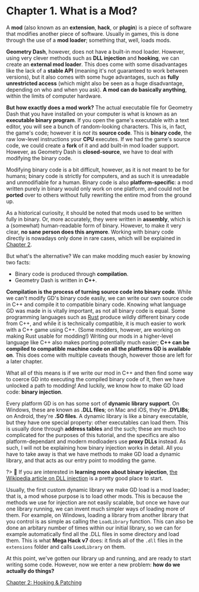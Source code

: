 # Chapter 1. What is a Mod?

A **mod** (also known as an **extension**, **hack**, or **plugin**) is a piece of software that modifies another piece of software. Usually in games, this is done through the use of a **mod loader**; something that, well, loads mods.

**Geometry Dash**, however, does not have a built-in mod loader. However, using very clever methods such as **DLL injection** and **hooking**, we can create an **external mod loader**. This does come with some disadvantages like the lack of a **stable API** (meaning it's not guaranteed to work between versions), but it also comes with some huge advantages, such as **fully unrestricted access** (which might also be seen as a huge disadvantage, depending on who and when you ask). **A mod can do basically anything**, within the limits of computer hardware.

**But how exactly does a mod work?** The actual executable file for Geometry Dash that you have installed on your computer is what is known as an **executable binary program**. If you open the game's executable with a text editor, you will see a bunch of random-looking characters. This is, in fact, the game's code; however it is _not_ its **source code**. This is **binary code**, the raw low-level instructions your **CPU** executes. If we had the game's source code, we could create a **fork** of it and add built-in mod loader support. However, as Geometry Dash is **closed-source**, we have to deal with modifying the binary code.

Modifying binary code is a bit difficult, however, as it is not meant to be for humans; binary code is strictly for computers, and as such it is unreadable and unmodifiable for a human. Binary code is also **platform-specific**: a mod written purely in binary would only work on one platform, and could not be **ported** over to others without fully rewriting the entire mod from the ground up.

As a historical curiosity, it should be noted that mods used to be written fully in binary. Or, more accurately, they were written in **assembly**, which is a (somewhat) human-readable form of binary. However, to make it very clear, **no sane person does this anymore**. Working with binary code directly is nowadays only done in rare cases, which will be explained in [Chapter 2](/docs/handbook/chap2.md).

But what's the alternative? We can make modding much easier by knowing two facts:

 - Binary code is produced through **compilation**.
 - Geometry Dash is written in **C++**.

**Compilation is the process of turning source code into binary code**. While we can't modify GD's binary code easily, we can write our own source code in C++ and compile it to compatible binary code. Knowing what language GD was made in is vitally important, as not all binary code is equal. Some programming languages such as [Rust](https://www.rust-lang.org/) produce wildly different binary code from C++, and while it is technically compatible, it is much easier to work with a C++ game using C++. (Some modders, however, are working on making Rust usable for modding!) Writing our mods in a higher-level language like C++ also makes porting potentially much easier; **C++ can be compiled to compatible machine code on all the platforms GD is available on**. This does come with multiple caveats though, however those are left for a later chapter.

What all of this means is if we write our mod in C++ and then find some way to coerce GD into executing the compiled binary code of it, then we have unlocked a path to modding! And luckily, we know how to make GD load code: **binary injection**.

Every platform GD is on has some sort of **dynamic library support**. On Windows, these are known as **.DLL files**; on Mac and iOS, they're **.DYLIBs**; on Android, they're **.SO files**. A dynamic library is like a binary executable, but they have one special property: other executables can load them. This is usually done through **address tables** and the such; these are much too complicated for the purposes of this tutorial, and the specifics are also platform-dependant and modern modloaders use **proxy DLLs** instead. As such, I will not be explaining how binary injection works in detail. All you have to take away is that we have methods to make GD load a dynamic library, and that acts as our entry point to modding the game.

?> :green_book: If you are interested in **learning more about binary injection**, [the Wikipedia article on DLL injection](https://en.m.wikipedia.org/wiki/DLL_injection) is a pretty good place to start. 

Usually, the first custom dynamic library we make GD load is a mod loader; that is, a mod whose purpose is to load other mods. This is because the methods we use for injection are not easily scalable, but once we have our one library running, we can invent much simpler ways of loading more of them. For example, on Windows, loading a library from another library that you control is as simple as calling the `LoadLibrary` function. This can also be done an arbitary number of times within our initial library, so we can for example automatically find all the .DLL files in some directory and load them. This is what **Mega Hack v7** does: it finds all of the `.dll` files in the `extensions` folder and calls `LoadLibrary` on them.

At this point, we've gotten our library up and running, and are ready to start writing some code. However, now we enter a new problem: **how do we actually do things?**

[Chapter 2: Hooking & Patching](/docs/handbook/chap2.md)

